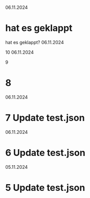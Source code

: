 06.11.2024

# hat es geklappt
hat es geklappt?
06.11.2024

10
06.11.2024

9
# 8
06.11.2024

# 7 Update test.json

06.11.2024

# 6 Update test.json

05.11.2024

# 5 Update test.json


